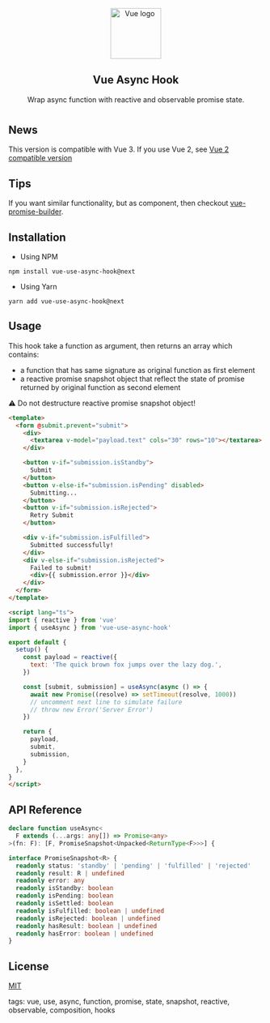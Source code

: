 <p align="center"><img width="100" height="100" src="https://vuejs.org/images/logo.png" alt="Vue logo"></p>

<h2 align="center">Vue Async Hook</h2>

<p align="center">
  Wrap async function with reactive and observable promise state.
</p>

#

## News

This version is compatible with Vue 3.
If you use Vue 2, see [Vue 2 compatible version](https://github.com/c5n8/vue-use-async-hook)

## Tips

If you want similar functionality, but as component, then checkout [vue-promise-builder](https://github.com/c5n8/vue-promise-builder).

## Installation

- Using NPM
```
npm install vue-use-async-hook@next
```

- Using Yarn
```
yarn add vue-use-async-hook@next
```

## Usage
This hook take a function as argument, then returns an array which contains:
- a function that has same signature as original function as first element
- a reactive promise snapshot object that reflect the state of promise returned by original function as second element

⚠️ Do not destructure reactive promise snapshot object!

```html
<template>
  <form @submit.prevent="submit">
    <div>
      <textarea v-model="payload.text" cols="30" rows="10"></textarea>
    </div>

    <button v-if="submission.isStandby">
      Submit
    </button>
    <button v-else-if="submission.isPending" disabled>
      Submitting...
    </button>
    <button v-if="submission.isRejected">
      Retry Submit
    </button>

    <div v-if="submission.isFulfilled">
      Submitted successfully!
    </div>
    <div v-else-if="submission.isRejected">
      Failed to submit!
      <div>{{ submission.error }}</div>
    </div>
  </form>
</template>

<script lang="ts">
import { reactive } from 'vue'
import { useAsync } from 'vue-use-async-hook'

export default {
  setup() {
    const payload = reactive({
      text: 'The quick brown fox jumps over the lazy dog.',
    })

    const [submit, submission] = useAsync(async () => {
      await new Promise((resolve) => setTimeout(resolve, 1000))
      // uncomment next line to simulate failure
      // throw new Error('Server Error')
    })

    return {
      payload,
      submit,
      submission,
    }
  },
}
</script>
```

## API Reference

```ts
declare function useAsync<
  F extends (...args: any[]) => Promise<any>
>(fn: F): [F, PromiseSnapshot<Unpacked<ReturnType<F>>>] {

interface PromiseSnapshot<R> {
  readonly status: 'standby' | 'pending' | 'fulfilled' | 'rejected'
  readonly result: R | undefined
  readonly error: any
  readonly isStandby: boolean
  readonly isPending: boolean
  readonly isSettled: boolean
  readonly isFulfilled: boolean | undefined
  readonly isRejected: boolean | undefined
  readonly hasResult: boolean | undefined
  readonly hasError: boolean | undefined
}
```

## License

[MIT](http://opensource.org/licenses/MIT)

tags: vue, use, async, function, promise, state, snapshot, reactive, observable, composition, hooks
